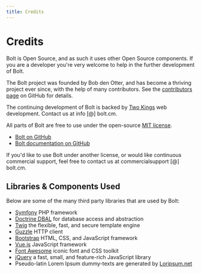 ```yaml
---
title: Credits
---
```

Credits
=======

Bolt is Open Source, and as such it uses other Open Source components. If you
are a developer you're very welcome to help in the further development of Bolt.

The Bolt project was founded by Bob den Otter, and has become a thriving project
ever since, with the help of many contributors. See the [contributors page][]
on GitHub for details.

The continuing development of Bolt is backed by [Two Kings][] web development.
Contact us at info [@] bolt.cm.

All parts of Bolt are free to use under the open-source [MIT license][].

  - <a href="https://github.com/bolt/bolt" class="btn btn-info" target="_blank">Bolt on GitHub</a>
  - <a href="https://github.com/bolt/docs" class="btn btn-info" target="_blank">Bolt documentation on
    GitHub</a>

If you'd like to use Bolt under another license, or would like continuous
commercial support, feel free to contact us at commercialsupport [@] bolt.cm.

Libraries & Components Used
---------------------------

Below are some of the many third party libraries that are used by Bolt:

  - [Symfony][] PHP framework
  - [Doctrine DBAL][] for database access and abstraction
  - [Twig] the flexible, fast, and secure template engine
  - [Guzzle][] HTTP client
  - [Bootstrap][] HTML, CSS, and JavaScript framework
  - [Vue.js][] JavaScript framework
  - [Font Awesome][] iconic font and CSS toolkit
  - [jQuery][] a fast, small, and feature-rich JavaScript library
  - Pseudo-latin Lorem Ipsum dummy-texts are generated by [Loripsum.net]

[contributors page]: https://github.com/bolt/bolt/graphs/contributors
[Two Kings]: http://www.twokings.nl
[MIT license]: license
[Symfony]: http://symfony.com/
[Doctrine DBAL]: http://www.doctrine-project.org
[Twig]: http://twig.symfony.com/
[Guzzle]: http://guzzlephp.org/
[Bootstrap]: http://getbootstrap.com/
[Font Awesome]: http://fontawesome.io/
[jQuery]: http://jquery.com/
[Loripsum.net]: http://loripsum.net/
[Vue.js]: https://vuejs.org/